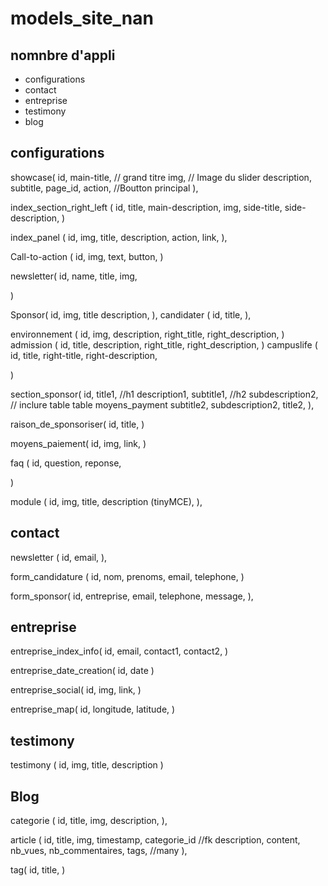 # models_site_nan

## nomnbre d'appli

* configurations
* contact
* entreprise
* testimony
* blog

## configurations
  showcase(
    id,
    main-title, // grand titre
    img, // Image du slider
    description,
    subtitle,
    page_id,
    action, //Boutton principal
  ),
  
  
  index_section_right_left (
	  id,
    title,
    main-description,
    img,
    side-title,
    side-description,
  )

index_panel (
	id,
	img,
	title,
	description,
	action,
  link,
),

Call-to-action (
	id,
	img,
	text,
	button,
)

newsletter(
	id,
	name,
	title,
	img,
  
) 

Sponsor(
	id,
	img,
	title
	description,
),
candidater (
	id,
 	title,
	),

environnement (
	id,
	img,
	description,
	right_title,
	right_description,
)
admission (
	id,
	title,
	description,
	right_title,
	right_description,
)
campuslife (
	id,
	title,
	right-title,
	right-description,

)

section_sponsor(
	id,
	title1, //h1
	description1,
	subtitle1, //h2
	subdescription2,
		// inclure table table moyens_payment
	subtitle2,
	subdescription2,
	title2,	
),

raison_de_sponsoriser(
	id,
	title,
)

moyens_paiement(
	id,
	img,
	link,
)

faq (
	id,
	question,
	reponse,

)

module (
	id,
	img,
	title,
	description (tinyMCE),
),


## contact
newsletter (
	id,
	email,
	),
  

 form_candidature (
	id,
	nom,
	prenoms,
	email,
	telephone,
	)
  

form_sponsor(
	id,
	entreprise,
	email,
	telephone,
	message,
),


  
## entreprise

entreprise_index_info(
	id,
	email,
	contact1,
	contact2,
)

entreprise_date_creation(
	id,
	date
)

entreprise_social(
	id,
	img,
	link,
)

entreprise_map(
	id,
	longitude,
	latitude,
)


## testimony
	
testimony (
	id,
	img,
	title,
	description
)

## Blog

categorie (
	id,
 	title,
	img,
	description,
),

article (
	id,
	title,
	img,
	timestamp,
	categorie_id //fk
	description,
	content,
	nb_vues,
	nb_commentaires,
	tags, //many
),

tag(
	id,
	title,
)
